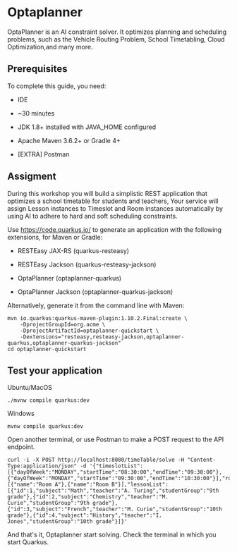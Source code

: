# Optaplanner

OptaPlanner is an AI constraint solver. It optimizes planning and scheduling problems, such as the Vehicle Routing Problem, School Timetabling, Cloud Optimization,and many more. 

## Prerequisites
To complete this guide, you need:

 * IDE
 
 * ~30 minutes

 * JDK 1.8+ installed with JAVA_HOME configured

 * Apache Maven 3.6.2+ or Gradle 4+
 
 * [EXTRA] Postman

## Assigment

During this workshop you will build a simplistic REST application that optimizes a school timetable for students and teachers,
Your service will assign Lesson instances to Timeslot and Room instances automatically by using AI to adhere to hard and soft scheduling constraints.

Use https://code.quarkus.io/ to generate an application with the following extensions, for Maven or Gradle:

 * RESTEasy JAX-RS (quarkus-resteasy)

 * RESTEasy Jackson (quarkus-resteasy-jackson)

 * OptaPlanner (optaplanner-quarkus)

 * OptaPlanner Jackson (optaplanner-quarkus-jackson)

Alternatively, generate it from the command line with Maven:
```
mvn io.quarkus:quarkus-maven-plugin:1.10.2.Final:create \
    -DprojectGroupId=org.acme \
    -DprojectArtifactId=optaplanner-quickstart \
    -Dextensions="resteasy,resteasy-jackson,optaplanner-quarkus,optaplanner-quarkus-jackson"
cd optaplanner-quickstart
```

## Test your application
Ubuntu/MacOS
```
./mvnw compile quarkus:dev
```
Windows
```
mvnw compile quarkus:dev
```
Open another terminal, or use Postman to make a POST request to the API endpoint.
```
curl -i -X POST http://localhost:8080/timeTable/solve -H "Content-Type:application/json" -d '{"timeslotList":[{"dayOfWeek":"MONDAY","startTime":"08:30:00","endTime":"09:30:00"},{"dayOfWeek":"MONDAY","startTime":"09:30:00","endTime":"10:30:00"}],"roomList":[{"name":"Room A"},{"name":"Room B"}],"lessonList":[{"id":1,"subject":"Math","teacher":"A. Turing","studentGroup":"9th grade"},{"id":2,"subject":"Chemistry","teacher":"M. Curie","studentGroup":"9th grade"},{"id":3,"subject":"French","teacher":"M. Curie","studentGroup":"10th grade"},{"id":4,"subject":"History","teacher":"I. Jones","studentGroup":"10th grade"}]}'
```
And that's it, Optaplanner start solving. Check the terminal in which you start Quarkus.
